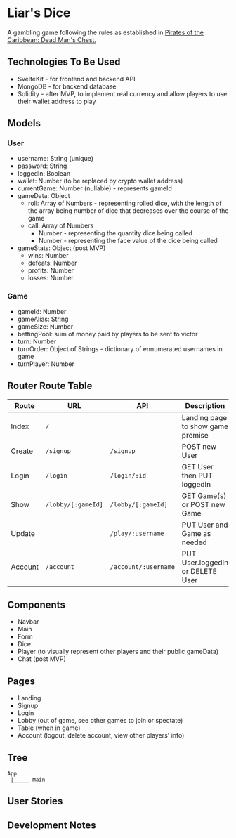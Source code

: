 # Liar's Dice
A gambling game following the rules as established in [Pirates of the Caribbean: Dead Man's Chest.](https://www.youtube.com/watch?v=T44LuxdH0iw) 

## Technologies To Be Used
- SvelteKit - for frontend and backend API
- MongoDB - for backend database
- Solidity - after MVP, to implement real currency and allow players to use their wallet address to play

## Models

### User
- username: String (unique)
- password: String
- loggedIn: Boolean
- wallet: Number (to be replaced by crypto wallet address)
- currentGame: Number (nullable) - represents gameId
- gameData: Object
    - roll: Array of Numbers - representing rolled dice, with the length of the array being number of dice that decreases over the course of the game
    - call: Array of Numbers
        - Number - representing the quantity dice being called
        - Number - representing the face value of the dice being called
- gameStats: Object (post MVP)
    - wins: Number
    - defeats: Number
    - profits: Number
    - losses: Number

### Game
- gameId: Number
- gameAlias: String
- gameSize: Number
- bettingPool: sum of money paid by players to be sent to victor
- turn: Number
- turnOrder: Object of Strings - dictionary of ennumerated usernames in game
- turnPlayer: Number

## Router Route Table

| Route | URL | API | Description |
| ----- | --- | --- | ----------- |
| Index | `/` |     | Landing page to show game premise |
| Create | `/signup` | `/signup` | POST new User |
| Login | `/login` | `/login/:id` | GET User then PUT loggedIn |
| Show | `/lobby/[:gameId]` | `/lobby/[:gameId]` | GET Game(s) or POST new Game |
| Update |  | `/play/:username` | PUT User and Game as needed |
| Account | `/account` | `/account/:username` | PUT User.loggedIn or DELETE User |

## Components
- Navbar
- Main
- Form
- Dice
- Player (to visually represent other players and their public gameData)
- Chat (post MVP)

## Pages
- Landing
- Signup
- Login
- Lobby (out of game, see other games to join or spectate)
- Table (when in game)
- Account (logout, delete account, view other players' info)

## Tree
```
App
 |_____ Main
```

## User Stories


## Development Notes

